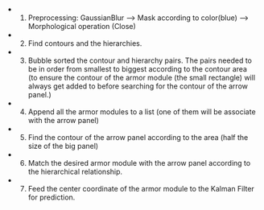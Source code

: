 + 1) Preprocessing: GaussianBlur --> Mask according to color(blue) --> Morphological operation (Close)
+ 2) Find contours and the hierarchies.
+ 3) Bubble sorted the contour and hierarchy pairs. The pairs needed to be in order from smallest to biggest according to the contour area (to ensure
the contour of the armor module (the small rectangle) will always get added to before searching for the contour of the arrow panel.)
+ 4) Append all the armor modules to a list (one of them will be associate with the arrow panel)
+ 5) Find the contour of the arrow panel according to the area (half the size of the big panel)
+ 6) Match the desired armor module with the arrow panel according to the hierarchical relationship.
+ 7) Feed the center coordinate of the armor module to the Kalman Filter for prediction.

